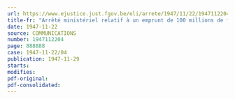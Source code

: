 ```yaml
---
url: https://www.ejustice.just.fgov.be/eli/arrete/1947/11/22/1947112204/justel
title-fr: "Arrêté ministériel relatif à un emprunt de 100 millions de francs, à contracter sous la garantie de l'Etat par [BELGACOM] (modifié par L 1991-03-21/30, art. 55)"
date: 1947-11-22
source: COMMUNICATIONS
number: 1947112204
page: 888888
case: 1947-11-22/04
publication: 1947-11-29
starts:
modifies:
pdf-original:
pdf-consolidated:
---
```


